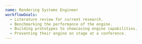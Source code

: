 ```yaml
---
name: Rendering Systems Engineer
workflowGoals:
  - Literature review for current research.
  - Benchmarking the performance of the engine.
  - Building prototypes to showcasing engine capabilities.
  - Presenting their engine on stage at a conference.
---
```

